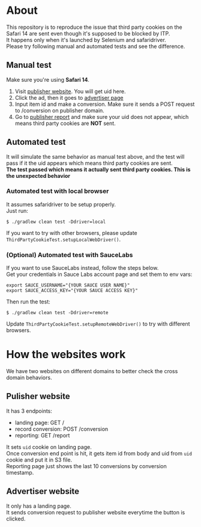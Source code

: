 # About
This repository is to reproduce the issue that third party cookies on the Safari 14 are sent even though it's supposed to be blocked by ITP.  
It happens only when it's launched by Selenium and safaridriver.  
Please try following manual and automated tests and see the difference.  

## Manual test
Make sure you're using **Safari 14**. 
1. Visit [publisher website](https://1svkujd1fk.execute-api.us-east-2.amazonaws.com/). You will get uid here.
2. Click the ad, then it goes to [advertiser page](https://hir0shim.github.io/fake-advertiser/index.html)
3. Input item id and make a conversion. Make sure it sends a POST request to /conversion on publisher domain. 
4. Go to [publisher report](https://1svkujd1fk.execute-api.us-east-2.amazonaws.com/report) and make sure your uid does not appear, which means third party cookies are **NOT** sent. 

## Automated test
It will simulate the same behavior as manual test above, and the test will pass if it the uid appears which means third party cookies are sent.  
**The test passed which means it actually sent third party cookies. This is the unexpected behavior**

### Automated test with local browser
It assumes safaridriver to be setup properly.  
Just run:
```
$ ./gradlew clean test -Ddriver=local
```

If you want to try with other browsers, please update `ThirdPartyCookieTest.setupLocalWebDriver()`.

### (Optional) Automated test with SauceLabs
If you want to use SauceLabs instead, follow the steps below.  
Get your credentials in Sauce Labs account page and set them to env vars:
```
export SAUCE_USERNAME="{YOUR SAUCE USER NAME}"
export SAUCE_ACCESS_KEY="{YOUR SAUCE ACCESS KEY}"
```

Then run the test:

```
$ ./gradlew clean test -Ddriver=remote
```

Update `ThirdPartyCookieTest.setupRemoteWebDriver()` to try with different browsers.  



# How the websites work
We have two websites on different domains to better check the cross domain behaviors.
## Pulisher website
It has 3 endpoints:
* landing page: GET /
* record conversion: POST /conversion
* reporting: GET /report

It sets `uid` cookie on landing page.   
Once conversion end point is hit, it gets item id from body and uid from `uid` cookie and put it in S3 file.  
Reporting page just shows the last 10 conversions by conversion timestamp.

## Advertiser website
It only has a landing page.  
It sends conversion request to publisher website everytime the button is clicked.
